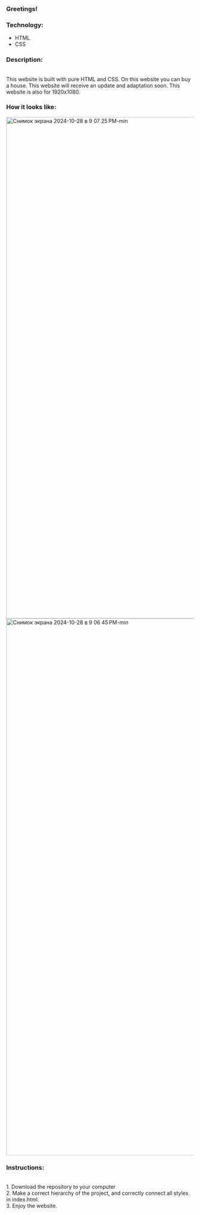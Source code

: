 ### Greetings!

### Technology:<br>

- HTML<br>
- CSS<br>

### Description:
<br>
This website is built with pure HTML and CSS.
On this website you can buy a house. 
This website will receive an update and adaptation soon.
This website is also for 1920x1080.

### How it looks like: <br>

<img width="1345" alt="Снимок экрана 2024-10-28 в 9 07 25 PM-min" src="https://github.com/user-attachments/assets/199d1ef8-c86c-484d-bb47-17b06758bbe6">
<br>

<img width="1440" alt="Снимок экрана 2024-10-28 в 9 06 45 PM-min" src="https://github.com/user-attachments/assets/22fbc048-fc6d-45f1-985a-3cfefee53b4a">


### Instructions:
<br>
1. Download the repository to your computer<br>
2. Make a correct hierarchy of the project, and correctly connect all styles in index.html.<br>
3. Enjoy the website.
